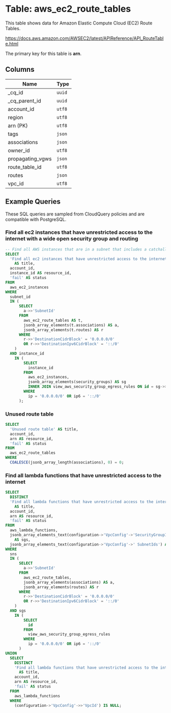 # Table: aws_ec2_route_tables

This table shows data for Amazon Elastic Compute Cloud (EC2) Route Tables.

https://docs.aws.amazon.com/AWSEC2/latest/APIReference/API_RouteTable.html

The primary key for this table is **arn**.

## Columns

| Name          | Type          |
| ------------- | ------------- |
|_cq_id|`uuid`|
|_cq_parent_id|`uuid`|
|account_id|`utf8`|
|region|`utf8`|
|arn (PK)|`utf8`|
|tags|`json`|
|associations|`json`|
|owner_id|`utf8`|
|propagating_vgws|`json`|
|route_table_id|`utf8`|
|routes|`json`|
|vpc_id|`utf8`|

## Example Queries

These SQL queries are sampled from CloudQuery policies and are compatible with PostgreSQL.

### Find all ec2 instances that have unrestricted access to the internet with a wide open security group and routing

```sql
-- Find all AWS instances that are in a subnet that includes a catchall route
SELECT
  'Find all ec2 instances that have unrestricted access to the internet with a wide open security group and routing'
    AS title,
  account_id,
  instance_id AS resource_id,
  'fail' AS status
FROM
  aws_ec2_instances
WHERE
  subnet_id
  IN (
      SELECT
        a->>'SubnetId'
      FROM
        aws_ec2_route_tables AS t,
        jsonb_array_elements(t.associations) AS a,
        jsonb_array_elements(t.routes) AS r
      WHERE
        r->>'DestinationCidrBlock' = '0.0.0.0/0'
        OR r->>'DestinationIpv6CidrBlock' = '::/0'
    )
  AND instance_id
    IN (
        SELECT
          instance_id
        FROM
          aws_ec2_instances,
          jsonb_array_elements(security_groups) AS sg
          INNER JOIN view_aws_security_group_egress_rules ON id = sg->>'GroupId'
        WHERE
          ip = '0.0.0.0/0' OR ip6 = '::/0'
      );
```

### Unused route table

```sql
SELECT
  'Unused route table' AS title,
  account_id,
  arn AS resource_id,
  'fail' AS status
FROM
  aws_ec2_route_tables
WHERE
  COALESCE(jsonb_array_length(associations), 0) = 0;
```

### Find all lambda functions that have unrestricted access to the internet

```sql
SELECT
  DISTINCT
  'Find all lambda functions that have unrestricted access to the internet'
    AS title,
  account_id,
  arn AS resource_id,
  'fail' AS status
FROM
  aws_lambda_functions,
  jsonb_array_elements_text(configuration->'VpcConfig'->'SecurityGroupIds')
    AS sgs,
  jsonb_array_elements_text(configuration->'VpcConfig'->' SubnetIds') AS sns
WHERE
  sns
  IN (
      SELECT
        a->>'SubnetId'
      FROM
        aws_ec2_route_tables,
        jsonb_array_elements(associations) AS a,
        jsonb_array_elements(routes) AS r
      WHERE
        r->>'DestinationCidrBlock' = '0.0.0.0/0'
        OR r->>'DestinationIpv6CidrBlock' = '::/0'
    )
  AND sgs
    IN (
        SELECT
          id
        FROM
          view_aws_security_group_egress_rules
        WHERE
          ip = '0.0.0.0/0' OR ip6 = '::/0'
      )
UNION
  SELECT
    DISTINCT
    'Find all lambda functions that have unrestricted access to the internet'
      AS title,
    account_id,
    arn AS resource_id,
    'fail' AS status
  FROM
    aws_lambda_functions
  WHERE
    (configuration->'VpcConfig'->>'VpcId') IS NULL;
```


